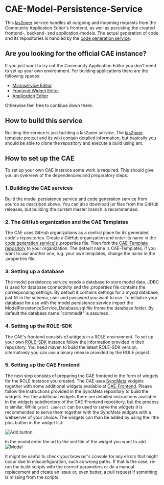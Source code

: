 # CAE-Model-Persistence-Service
This [las2peer](https://github.com/rwth-acis/las2peer) service handles all outgoing and incoming requests from the Community Application Editor's frontend, as well as persisting the created frontend-, backend- and application-models. The actual generation of code and its repositories is handled by the [code generation service](https://github.com/rwth-acis/CAE-Code-Generation-Service).

## Are you looking for the official CAE instance?
If you just want to try out the Community Application Editor you don't need to set up your own environment. For building applications there are the following spaces:
* [Microservice Editor](http://cloud10.dbis.rwth-aachen.de:8081/spaces/CAEMicroservice)
* [Frontend Widget Editor](http://cloud10.dbis.rwth-aachen.de:8081/spaces/CAEFrontend)
* [Application Editor](http://cloud10.dbis.rwth-aachen.de:8081/spaces/CAEApplication)

Otherwise feel free to continue down there.

## How to build this service
Building the service is just building a las2peer service. The [las2peer template project](https://github.com/rwth-acis/las2peer-Template-Project) and its wiki contain detailed information, but basically you should be able to clone the repository and execute a build using ant.

## How to set up the CAE
To set up your own CAE instance some work is required. This should give you an overview of the dependencies and preparatory steps.

### 1. Building the CAE services
Build the model persistence service and code generation service from source as described above. You can also download jar files from the GitHub releases, but building the current master branch is recommended.

### 2. The GitHub organization and the CAE Templates
The CAE uses GitHub organizations as a central place for its generated code's repositories. Create a GitHub organization and enter its name in the [code generation service's](https://github.com/rwth-acis/CAE-Code-Generation-Service) .properties file. Then fork the [CAE-Template repository](https://github.com/rwth-acis/CAE-Templates) to your organization. The default name is CAE-Templates, if you want to use another one, e.g. your own templates, change the name in the .properties file.

### 3. Setting up a database
The model persistence service needs a database to store model data. JDBC is used for database connectivity and the .properties file contains the corresponding settings. By default it contains settings for a mysql database, just fill in the schema, user and password you want to use. To initialize your database for use with the model persistence service import the ModelPersistenceService_Database.sql file frome the database folder. By default the database name "commedit" is assumed.

### 4. Setting up the ROLE-SDK
The CAE's frontend consists of widgets in a ROLE environment. To set up your own [ROLE-SDK](https://github.com/rwth-acis/ROLE-SDK) instance follow the information provided in their repository. You need maven to build the latest ROLE-SDK version, alternatively you can use a binary release provided by the ROLE project.

### 5. Setting up the CAE Frontend
The next step consists of preparing the CAE frontend in the form of widgets for the ROLE instance you created. The CAE uses [SyncMeta](https://github.com/rwth-acis/syncmeta) widgets together with some additional widgets available at [CAE-Frontend](https://github.com/rwth-acis/CAE-Frontend). Please follow the instructions provided in the SyncMeta repository to build the widgets. For the additional widgets there are detailed instructions available in the widgets subdirectory of the CAE-Frontend repository, but the process is similar.
While ```grunt connect``` can be used to serve the widgets it is recommended to serve them together with the SyncMeta widgets with a webserver of your choice.
The widgets can than be added by using the little plus button in the widget list:

![Add button](http://i.imgur.com/jEy1ZfK.png)

In the modal enter the url to the xml file of the widget you want to add.
![Modal](http://i.imgur.com/LMtVzGW.png)

It might be useful to check your browser's console for any errors that might occur due to misconfiguration, such as wrong paths. If that is the case, re-run the build scripts with the correct parameters or do a manual replacement and create an issue or, even better, a pull request if something is missing from the scripts.

